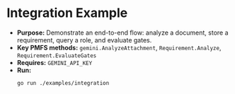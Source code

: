 # Integration Example

- **Purpose:** Demonstrate an end-to-end flow: analyze a document, store a requirement, query a role, and evaluate gates.
- **Key PMFS methods:** `gemini.AnalyzeAttachment`, `Requirement.Analyze`, `Requirement.EvaluateGates`
- **Requires:** `GEMINI_API_KEY`
- **Run:**
  ```bash
  go run ./examples/integration
  ```
